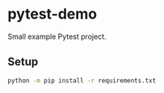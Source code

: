 # pytest-demo

Small example Pytest project.

## Setup
```bash
python -m pip install -r requirements.txt
